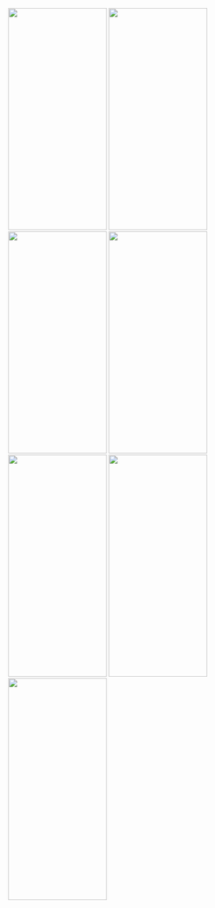 <img src="https://github.com/user-attachments/assets/4641ca8a-9ce2-4b13-badd-7340ae2be29d" width="200px" height="450">
<img src="https://github.com/user-attachments/assets/a20eef7b-7328-4cab-8999-28457738e163" width="200px" height="450">
<img src="https://github.com/user-attachments/assets/722cbfa8-21ac-42f4-ab3b-0266f685d071" width="200px" height="450">
<img src="https://github.com/user-attachments/assets/1edf8be8-4893-4a69-94cc-bb5938eea917" width="200px" height="450">
<img src="https://github.com/user-attachments/assets/38ec94c8-75e4-4834-91af-6ca24c177d1f" width="200px" height="450">
<img src="https://github.com/user-attachments/assets/ca198a0c-45d1-4250-b1cf-33f5726a5403" width="200px" height="450">
<img src="" width="200px" height="450">

 

